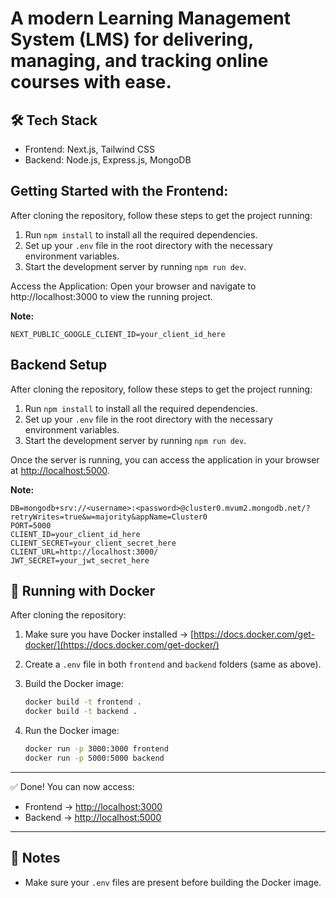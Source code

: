 
# A modern Learning Management System (LMS) for delivering, managing, and tracking online courses with ease.
## 🛠 Tech Stack
  - Frontend: Next.js, Tailwind CSS
  - Backend: Node.js, Express.js, MongoDB

## Getting Started with the Frontend:
After cloning the repository, follow these steps to get the project running:

1. Run `npm install` to install all the required dependencies.
2.  Set up your `.env` file in the root directory with the necessary environment variables.
3. Start the development server by running `npm run dev`.

Access the Application: Open your browser and navigate to http://localhost:3000 to view the running project.

 **Note:**
   ```plaintext
   NEXT_PUBLIC_GOOGLE_CLIENT_ID=your_client_id_here
   ```


## Backend Setup

After cloning the repository, follow these steps to get the project running:

1. Run `npm install` to install all the required dependencies.
2.  Set up your `.env` file in the root directory with the necessary environment variables.
3. Start the development server by running `npm run dev`.

Once the server is running, you can access the application in your browser at [http://localhost:5000](http://localhost:5000).

  **Note:**
   ```plaintext
   DB=mongodb+srv://<username>:<password>@cluster0.mvum2.mongodb.net/?retryWrites=true&w=majority&appName=Cluster0
   PORT=5000
   CLIENT_ID=your_client_id_here
   CLIENT_SECRET=your_client_secret_here
   CLIENT_URL=http://localhost:3000/
   JWT_SECRET=your_jwt_secret_here
  ```
  
## 🐳 Running with Docker

After cloning the repository:

1. Make sure you have Docker installed → [https://docs.docker.com/get-docker/](https://docs.docker.com/get-docker/)

2. Create a `.env` file in both `frontend` and `backend` folders (same as above).

3. Build the Docker image:
   
    ```bash
    docker build -t frontend .
    docker build -t backend .
    ```
    
5. Run the Docker image:
    ```bash
    docker run -p 3000:3000 frontend
    docker run -p 5000:5000 backend
    ```
---

✅ Done! You can now access:
- Frontend → [http://localhost:3000](http://localhost:3000)
- Backend → [http://localhost:5000](http://localhost:5000)

---

## 📌 Notes
- Make sure your `.env` files are present before building the Docker image.
